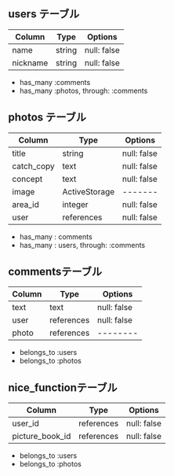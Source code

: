 ## users テーブル

| Column | Type | Options |
| ---------- | -------- | -------- |
| name | string | null: false |
| nickname | string | null: false|

- has_many :comments
- has_many :photos, through: :comments

## photos テーブル

| Column | Type | Options |
| ---------- | -------- | -------- |
| title      | string | null: false |
| catch_copy | text | null: false |
| concept      | text | null: false |
| image    | ActiveStorage | ------- |
| area_id | integer | null: false |
| user | references | null: false  |

- has_many : comments
- has_many : users, through: :comments


## commentsテーブル

|  Column | Type | Options |
| ------------ | ------- | ---------- |
| text      | text | null: false |
| user | references | null: false |
| photo |  references  | -------- | 

- belongs_to :users
- belongs_to :photos

## nice_functionテーブル

|  Column | Type | Options |
| ------------ | ------- | ---------- |
| user_id | references | null: false |
| picture_book_id |  references  | null: false | 

- belongs_to :users
- belongs_to :photos